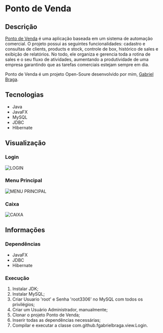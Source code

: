 # Ponto de Venda

## Descrição
[Ponto de Venda](https://github.com/F-Gabriel-Braga/ponto-de-sale/) é uma aplicação baseada em um sistema de automação comercial. O projeto possui as seguintes funcionalidades: cadastro e consultas de clients, products e stock, controle de box, histórico de sales e exibição de relatórios. No todo, ele organiza e gerencia toda a rotina de sales e o seu fluxo de atividades, aumentando a produtividade de uma empresa garantindo que as tarefas comerciais estejam sempre em dia.

Ponto de Venda é um projeto Open-Soure desenvolvido por mim, [Gabriel Braga](https://f-gabriel-braga.github.io/site/).

## Tecnologias
* Java
* JavaFX
* MySQL
* JDBC
* Hibernate

## Visualização
### Login
![LOGIN](https://github.com/F-Gabriel-Braga/ponto-de-sale/blob/master/images/PONTO-DE-VENDA-LOGIN.png)
### Menu Principal
![MENU PRINCIPAL](https://github.com/F-Gabriel-Braga/ponto-de-sale/blob/master/images/PONTO-DE-VENDA-MENU-PRINCIPAL.png)
### Caixa
![CAIXA](https://github.com/F-Gabriel-Braga/ponto-de-sale/blob/master/images/PONTO-DE-VENDA-CAIXA.png)

## Informações
### Dependências
* JavaFX
* JDBC
* Hibernate

### Execução
1. Instalar JDK;
2. Instalar MySQL;
3. Criar Usuario 'root' e Senha 'root3306' no MySQL com todos os privilégios;
4. Criar um Usuário Administrador, manualmente;
5. Clonar o projeto Ponto de Venda;
6. Inserir todas as dependências necessárias;
7. Compilar e executar a classe com.github.fgabrielbraga.view.Login.
